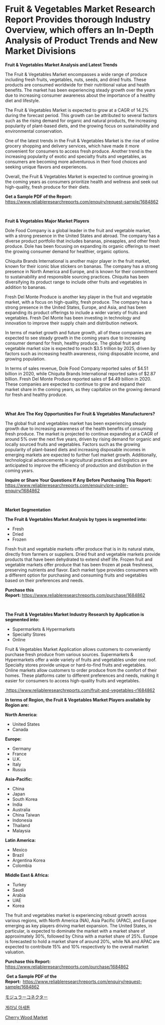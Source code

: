 <p><h1>Fruit & Vegetables Market Research Report Provides thorough Industry Overview, which offers an In-Depth Analysis of Product Trends and New Market Divisions</h1></p><p><strong>Fruit & Vegetables Market Analysis and Latest Trends</strong></p>
<p><p>The Fruit & Vegetables Market encompasses a wide range of produce including fresh fruits, vegetables, nuts, seeds, and dried fruits. These products are consumed worldwide for their nutritional value and health benefits. The market has been experiencing steady growth over the years due to increasing consumer awareness about the importance of a healthy diet and lifestyle.</p><p>The Fruit & Vegetables Market is expected to grow at a CAGR of 14.2% during the forecast period. This growth can be attributed to several factors such as the rising demand for organic and natural products, the increasing popularity of plant-based diets, and the growing focus on sustainability and environmental conservation.</p><p>One of the latest trends in the Fruit & Vegetables Market is the rise of online grocery shopping and delivery services, which have made it more convenient for consumers to access fresh produce. Another trend is the increasing popularity of exotic and specialty fruits and vegetables, as consumers are becoming more adventurous in their food choices and seeking unique flavors and experiences.</p><p>Overall, the Fruit & Vegetables Market is expected to continue growing in the coming years as consumers prioritize health and wellness and seek out high-quality, fresh produce for their diets.</p></p>
<p><strong>Get a Sample PDF of the Report:&nbsp;</strong> <a href="https://www.reliableresearchreports.com/enquiry/request-sample/1684862">https://www.reliableresearchreports.com/enquiry/request-sample/1684862</a></p>
<p>&nbsp;</p>
<p><strong>Fruit & Vegetables Major Market Players</strong></p>
<p><p>Dole Food Company is a global leader in the fruit and vegetable market, with a strong presence in the United States and abroad. The company has a diverse product portfolio that includes bananas, pineapples, and other fresh produce. Dole has been focusing on expanding its organic offerings to meet the growing consumer demand for healthier, organic options.</p><p>Chiquita Brands International is another major player in the fruit market, known for their iconic blue stickers on bananas. The company has a strong presence in North America and Europe, and is known for their commitment to sustainability and responsible sourcing practices. Chiquita has been diversifying its product range to include other fruits and vegetables in addition to bananas.</p><p>Fresh Del Monte Produce is another key player in the fruit and vegetable market, with a focus on high-quality, fresh produce. The company has a strong presence in the United States, Europe, and Asia, and has been expanding its product offerings to include a wider variety of fruits and vegetables. Fresh Del Monte has been investing in technology and innovation to improve their supply chain and distribution network.</p><p>In terms of market growth and future growth, all of these companies are expected to see steady growth in the coming years due to increasing consumer demand for fresh, healthy produce. The global fruit and vegetable market size is expected to reach $3.5 trillion by 2025, driven by factors such as increasing health awareness, rising disposable income, and growing population.</p><p>In terms of sales revenue, Dole Food Company reported sales of $4.51 billion in 2020, while Chiquita Brands International reported sales of $2.87 billion. Fresh Del Monte Produce reported sales of $4.49 billion in 2020. These companies are expected to continue to grow and expand their market share in the coming years, as they capitalize on the growing demand for fresh and healthy produce.</p></p>
<p>&nbsp;</p>
<p><strong>What Are The Key Opportunities For Fruit & Vegetables Manufacturers?</strong></p>
<p><p>The global fruit and vegetables market has been experiencing steady growth due to increasing awareness of the health benefits of consuming fresh produce. The market is projected to continue expanding at a CAGR of around 5% over the next five years, driven by rising demand for organic and locally sourced fruits and vegetables. Factors such as the growing popularity of plant-based diets and increasing disposable incomes in emerging markets are expected to further fuel market growth. Additionally, technological advancements in agricultural practices and logistics are anticipated to improve the efficiency of production and distribution in the coming years.</p></p>
<p><strong>Inquire or Share Your Questions If Any Before Purchasing This Report:</strong> <a href="https://www.reliableresearchreports.com/enquiry/pre-order-enquiry/1684862">https://www.reliableresearchreports.com/enquiry/pre-order-enquiry/1684862</a></p>
<p>&nbsp;</p>
<p><strong>Market Segmentation</strong></p>
<p><strong>The Fruit & Vegetables Market Analysis by types is segmented into:</strong></p>
<p><ul><li>Fresh</li><li>Dried</li><li>Frozen</li></ul></p>
<p><p>Fresh fruit and vegetable markets offer produce that is in its natural state, directly from farmers or suppliers. Dried fruit and vegetable markets provide products that have been dehydrated to extend shelf life. Frozen fruit and vegetable markets offer produce that has been frozen at peak freshness, preserving nutrients and flavor. Each market type provides consumers with a different option for purchasing and consuming fruits and vegetables based on their preferences and needs.</p></p>
<p><strong>Purchase this Report:&nbsp;</strong><a href="https://www.reliableresearchreports.com/purchase/1684862">https://www.reliableresearchreports.com/purchase/1684862</a></p>
<p>&nbsp;</p>
<p><strong>The Fruit & Vegetables Market Industry Research by Application is segmented into:</strong></p>
<p><ul><li>Supermarkets & Hypermarkets</li><li>Specialty Stores</li><li>Online</li></ul></p>
<p><p>Fruit & Vegetables Market Application allows customers to conveniently purchase fresh produce from various sources. Supermarkets & Hypermarkets offer a wide variety of fruits and vegetables under one roof. Specialty stores provide unique or hard-to-find fruits and vegetables. Online markets allow customers to order produce from the comfort of their homes. These platforms cater to different preferences and needs, making it easier for consumers to access high-quality fruits and vegetables.</p></p>
<p><a href="https://www.reliableresearchreports.com/fruit-and-vegetables-r1684862">&nbsp;https://www.reliableresearchreports.com/fruit-and-vegetables-r1684862</a></p>
<p><strong>In terms of Region, the Fruit & Vegetables Market Players available by Region are:</strong></p>
<p>
    <p> <strong> North America: </strong>
        <ul>
            <li>United States</li>
            <li>Canada</li>
        </ul>
        </p> 
    <p> <strong> Europe: </strong>
        <ul>
            <li>Germany</li>
            <li>France</li>
            <li>U.K.</li>
            <li>Italy</li>
            <li>Russia</li>
        </ul>
        </p> 
    <p> <strong> Asia-Pacific: </strong>
        <ul>
            <li>China</li>
            <li>Japan</li>
            <li>South Korea</li>
            <li>India</li>
            <li>Australia</li>
            <li>China Taiwan</li>
            <li>Indonesia</li>
            <li>Thailand</li>
            <li>Malaysia</li>
        </ul>
        </p> 
    <p> <strong> Latin America: </strong>
        <ul>
            <li>Mexico</li>
            <li>Brazil</li>
            <li>Argentina Korea</li>
            <li>Colombia</li>
        </ul>
        </p> 
    <p> <strong> Middle East & Africa: </strong>
        <ul>
            <li>Turkey</li>
            <li>Saudi</li>
            <li>Arabia</li>
            <li>UAE</li>
            <li>Korea</li>
        </ul>
    </p>
    </p>
<p><p>The fruit and vegetables market is experiencing robust growth across various regions, with North America (NA), Asia Pacific (APAC), and Europe emerging as key players driving market expansion. The United States, in particular, is expected to dominate the market with a market share of approximately 30%, followed by China with a market share of 25%. Europe is forecasted to hold a market share of around 20%, while NA and APAC are expected to contribute 15% and 10% respectively to the overall market valuation.</p></p>
<p><strong>Purchase this Report: </strong><a href="https://www.reliableresearchreports.com/purchase/1684862">https://www.reliableresearchreports.com/purchase/1684862</a></p>
<p>&nbsp;<strong>Get a Sample PDF of the Report:&nbsp;&nbsp;</strong><a href="https://www.reliableresearchreports.com/enquiry/request-sample/1684862">https://www.reliableresearchreports.com/enquiry/request-sample/1684862</a></p>
<p><strong></strong></p>
<p><p><a href="https://medium.com/@jackparker654/%E3%83%A2%E3%82%B8%E3%83%A5%E3%83%A9%E3%83%BC%E3%82%B3%E3%83%8D%E3%82%AF%E3%82%BF%E5%B8%82%E5%A0%B4%E3%81%AE%E3%83%A1%E3%83%88%E3%83%AA%E3%82%AF%E3%82%B9%E3%81%AE%E8%A7%A3%E8%AA%AD-%E5%B8%82%E5%A0%B4%E3%82%B7%E3%82%A7%E3%82%A2-%E3%83%88%E3%83%AC%E3%83%B3%E3%83%89-%E6%88%90%E9%95%B7%E3%83%91%E3%82%BF%E3%83%BC%E3%83%B3-2870ee24eec9">モジュラーコネクター</a></p><p><a href="https://github.com/laholand/Market-Research-Report-List-3/blob/main/185854416341.md">게라닐 아세톤</a></p><p><a href="https://fearless-okapi-6c8.notion.site/Cherry-Wood-Market-A-Comprehensive-Report-of-its-Market-Share-Growth-Trends-2024-2031-583e72de30d2464fbad0937aa7349a80">Cherry Wood Market</a></p></p>